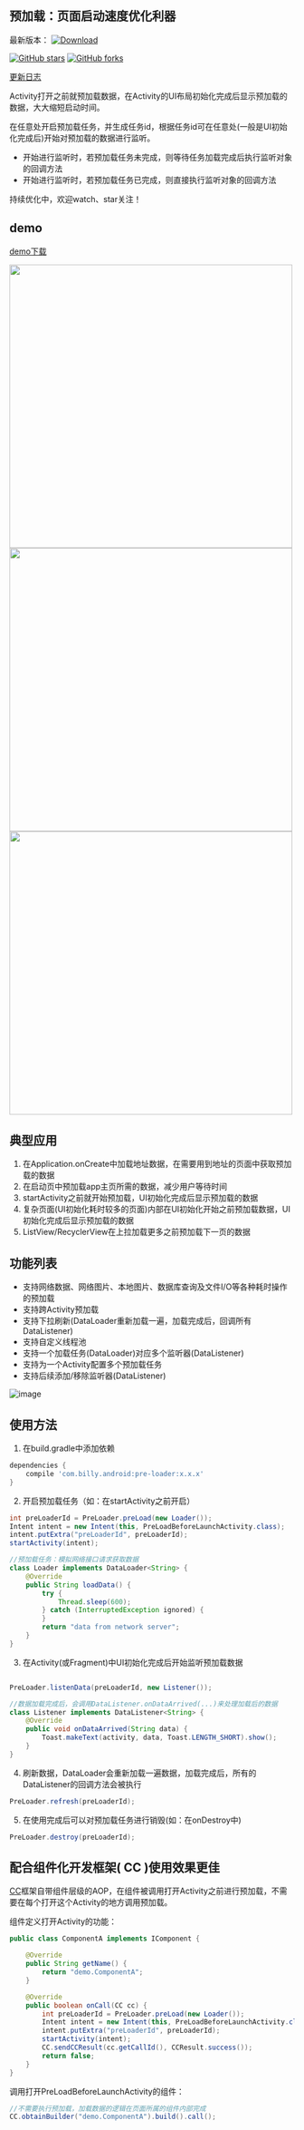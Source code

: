 ## 预加载：页面启动速度优化利器

最新版本： [![Download](https://api.bintray.com/packages/hellobilly/android/pre-loader/images/download.svg)](https://bintray.com/hellobilly/android/pre-loader/_latestVersion)


[![GitHub stars](https://img.shields.io/github/stars/luckybilly/PreLoader.svg?style=social&label=Stars)](https://github.com/luckybilly/PreLoader)
[![GitHub forks](https://img.shields.io/github/forks/luckybilly/PreLoader.svg?style=social&label=Fork)](https://github.com/luckybilly/PreLoader)

[更新日志](changelog.md)

Activity打开之前就预加载数据，在Activity的UI布局初始化完成后显示预加载的数据，大大缩短启动时间。

在任意处开启预加载任务，并生成任务id，根据任务id可在任意处(一般是UI初始化完成后)开始对预加载的数据进行监听。

- 开始进行监听时，若预加载任务未完成，则等待任务加载完成后执行监听对象的回调方法
- 开始进行监听时，若预加载任务已完成，则直接执行监听对象的回调方法

持续优化中，欢迎watch、star关注！

## demo

[demo下载](demo.apk)

<img src="image/cn_inside_page.png" height="500" /> <img src="image/cn_before_start_activity_1.png" height="500" /> <img src="image/cn_before_start_activity_2.png" height="500" />


## 典型应用

1. 在Application.onCreate中加载地址数据，在需要用到地址的页面中获取预加载的数据
2. 在启动页中预加载app主页所需的数据，减少用户等待时间
3. startActivity之前就开始预加载，UI初始化完成后显示预加载的数据
4. 复杂页面(UI初始化耗时较多的页面)内部在UI初始化开始之前预加载数据，UI初始化完成后显示预加载的数据
5. ListView/RecyclerView在上拉加载更多之前预加载下一页的数据

## 功能列表

- 支持网络数据、网络图片、本地图片、数据库查询及文件I/O等各种耗时操作的预加载
- 支持跨Activity预加载
- 支持下拉刷新(DataLoader重新加载一遍，加载完成后，回调所有DataListener)
- 支持自定义线程池
- 支持一个加载任务(DataLoader)对应多个监听器(DataListener)
- 支持为一个Activity配置多个预加载任务
- 支持后续添加/移除监听器(DataListener)

![image](image/PreLoader.png)

## 使用方法

1. 在build.gradle中添加依赖
```groovy
dependencies {
    compile 'com.billy.android:pre-loader:x.x.x'
}
```

2. 开启预加载任务（如：在startActivity之前开启）
```java
int preLoaderId = PreLoader.preLoad(new Loader());
Intent intent = new Intent(this, PreLoadBeforeLaunchActivity.class);
intent.putExtra("preLoaderId", preLoaderId);
startActivity(intent);

//预加载任务：模拟网络接口请求获取数据
class Loader implements DataLoader<String> {
    @Override
    public String loadData() {
        try {
            Thread.sleep(600);
        } catch (InterruptedException ignored) {
        }
        return "data from network server";
    }
}
```

3. 在Activity(或Fragment)中UI初始化完成后开始监听预加载数据
```java

PreLoader.listenData(preLoaderId, new Listener());

//数据加载完成后，会调用DataListener.onDataArrived(...)来处理加载后的数据
class Listener implements DataListener<String> {
    @Override
    public void onDataArrived(String data) {
        Toast.makeText(activity, data, Toast.LENGTH_SHORT).show();
    }
}
```

4. 刷新数据，DataLoader会重新加载一遍数据，加载完成后，所有的DataListener的回调方法会被执行
```java
PreLoader.refresh(preLoaderId);
```

5. 在使用完成后可以对预加载任务进行销毁(如：在onDestroy中)
```java
PreLoader.destroy(preLoaderId);
```

## 配合组件化开发框架( CC )使用效果更佳

[CC](https://github.com/luckybilly/CC)框架自带组件层级的AOP，在组件被调用打开Activity之前进行预加载，不需要在每个打开这个Activity的地方调用预加载。

组件定义打开Activity的功能：

```java
public class ComponentA implements IComponent {

    @Override
    public String getName() {
        return "demo.ComponentA";
    }

    @Override
    public boolean onCall(CC cc) {
        int preLoaderId = PreLoader.preLoad(new Loader());
        Intent intent = new Intent(this, PreLoadBeforeLaunchActivity.class);
        intent.putExtra("preLoaderId", preLoaderId);
        startActivity(intent);
        CC.sendCCResult(cc.getCallId(), CCResult.success());
        return false;
    }
}
```

调用打开PreLoadBeforeLaunchActivity的组件：

```java
//不需要执行预加载，加载数据的逻辑在页面所属的组件内部完成
CC.obtainBuilder("demo.ComponentA").build().call();
```

